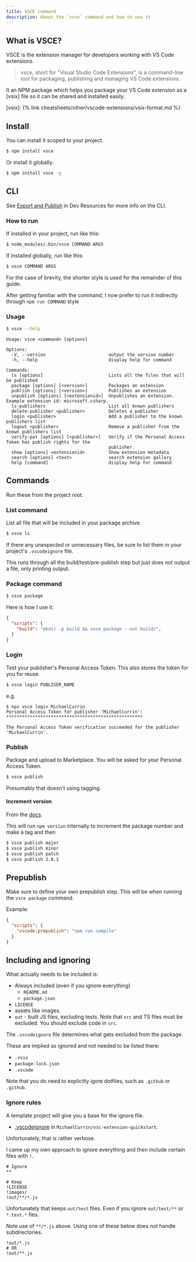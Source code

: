 ```yaml
---
title: VSCE command
description: About the `vsce` command and how to use it
---
```



## What is VSCE?

VSCE is the extension manager for developers working with VS Code extensions.

> vsce, short for "Visual Studio Code Extensions", is a command-line tool for packaging, publishing and managing VS Code extensions.

It an NPM package which helps you package your VS Code extension as a [vsix] file so it can be shared and installed easily.

[vsix]: {% link cheatsheets/other/vscode-extensions/vsix-format.md %}


## Install

You can install it scoped to your project.

```sh
$ npm install vsce
```

Or install it globally.

```sh
$ npm install vsce -g
```


## CLI

See [Export and Publish](https://michaelcurrin.github.io/dev-resources/resources/other/vscode-extensions/export-publish.html) in Dev Resources for more info on the CLI.

### How to run

If installed in your project, run like this:

```sh
$ node_modules/.bin/vsce COMMAND ARGS
```

If installed globally, run like this:

```sh
$ vsce COMMAND ARGS
```

For the case of brevity, the shorter style is used for the remainder of this guide.

After getting familiar with the command, I now prefer to run it indirectly through `npm run COMMAND` style


### Usage

```sh
$ vsce --help
```
```
Usage: vsce <command> [options]

Options:
  -V, --version                        output the version number
  -h, --help                           display help for command

Commands:
  ls [options]                         Lists all the files that will be published
  package [options] [<version>]        Packages an extension
  publish [options] [<version>]        Publishes an extension
  unpublish [options] [<extensionid>]  Unpublishes an extension. Example extension id: microsoft.csharp.
  ls-publishers                        List all known publishers
  delete-publisher <publisher>         Deletes a publisher
  login <publisher>                    Add a publisher to the known publishers list
  logout <publisher>                   Remove a publisher from the known publishers list
  verify-pat [options] [<publisher>]   Verify if the Personal Access Token has publish rights for the
                                       publisher.
  show [options] <extensionid>         Show extension metadata
  search [options] <text>              search extension gallery
  help [command]                       display help for command
```


## Commands

Run these from the project root.

### List command

List all file that will be included in your package archive.

```sh
$ vsce ls
```

If there any unexpected or unnecessary files, be sure to list them in your project's `.vscodeignore` file.

This runs through all the build/test/pre-publish step but just does not output a file, only printing output.

### Package command

```sh
$ vsce package
```

Here is how I use it:

```json
{
  "scripts": {
    "build": "mkdir -p build && vsce package --out build/",
  }
}
```

### Login

Test your publisher's Personal Access Token. This also stores the token for you for reuse.

```sh
$ vsce login PUBLISER_NAME
```

e.g.

```console
$ npx vsce login MichaelCurrin
Personal Access Token for publisher 'MichaelCurrin': ****************************************************

The Personal Access Token verification succeeded for the publisher 'MichaelCurrin'.
```

### Publish

Package and upload to Marketplace. You will be asked for your Personal Access Token.

```sh
$ vsce publish
```

Presumably that doesn't using tagging.

#### Increment version

From the [docs](https://code.visualstudio.com/api/working-with-extensions/publishing-extension#autoincrementing-the-extension-version).

This will run `npm version` internally to increment the package number and make a tag and then

```sh
$ vsce publish major
$ vsce publish minor
$ vsce publish patch
$ vsce publish 2.0.1
```


## Prepublish

Make sure to define your own prepublish step. This will be when running the `vsce package` command.


Example:

```json
{
  "scripts": {
    "vscode:prepublish": "npm run compile"
  }
}
```


## Including and ignoring

What actually needs to be included is:

- Always included (even if you ignore everything)
    - `README.md`
    - `package.json`
- `LICENSE`
- assets like images.
- `out` - built JS files, excluding tests. Note that `src` and TS files must be excluded.
You should exclude code in `src`.

The `.vscodeignore` file determines what gets excluded from the package.

These are implied as ignored and not needed to be listed there:

- `.vsix`
- `package-lock.json`
- `.vscode`

Note that you do need to explicitly igore dotfiles, such as `.github` or `.github`.

### Ignore rules

A template project will give you a base for the ignore file.

- [.vscodeignore](https://github.com/MichaelCurrin/vsc-extension-quickstart/blob/master/.vscodeignore) in `MichaelCurrin/vsc-extension-quickstart`.

Unfortunately, that is rather verbose.

I came up my own approach to ignore everything and then include certain files with `!`.

```
# Ignore
**

# Keep
!LICENSE
!images/
!out/**/*.js
```

Unfortunately that keeps `out/test` files. Even if you ignore `out/test/**` or `*.test.*` fies.

Note use of `**/*.js` above. Using one of these below does _not_ handle subdirectories.

```
!out/*.js
# OR
!out/**.js
```
